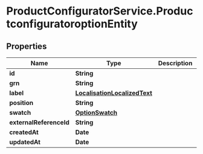 # ProductConfiguratorService.ProductconfiguratoroptionEntity

## Properties

Name | Type | Description | Notes
------------ | ------------- | ------------- | -------------
**id** | **String** |  | [optional] 
**grn** | **String** |  | [optional] 
**label** | [**LocalisationLocalizedText**](LocalisationLocalizedText.md) |  | [optional] 
**position** | **String** |  | [optional] 
**swatch** | [**OptionSwatch**](OptionSwatch.md) |  | [optional] 
**externalReferenceId** | **String** |  | [optional] 
**createdAt** | **Date** |  | [optional] 
**updatedAt** | **Date** |  | [optional] 


